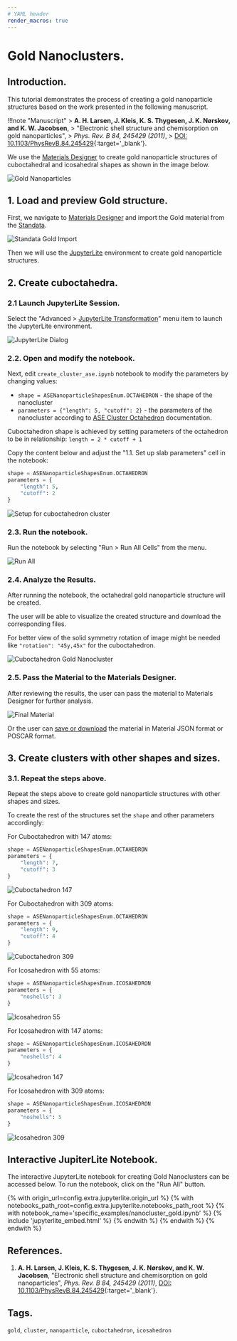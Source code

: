 ```yaml
---
# YAML header
render_macros: true
---
```


# Gold Nanoclusters.

## Introduction.

This tutorial demonstrates the process of creating a gold nanoparticle structures based on the work presented in the following manuscript.

!!!note "Manuscript"
    > **A. H. Larsen, J. Kleis, K. S. Thygesen, J. K. Nørskov, and K. W. Jacobsen**,
    > "Electronic shell structure and chemisorption on gold nanoparticles",
    > *Phys. Rev. B 84, 245429 (2011)*,
    > [DOI: 10.1103/PhysRevB.84.245429](https://doi.org/10.1103/PhysRevB.84.245429){:target='_blank'}.

We use the [Materials Designer](../../../materials-designer/overview.md) to create gold nanoparticle structures of cuboctahedral and icosahedral shapes as shown in the image below.


![Gold Nanoparticles](/images/tutorials/materials/0d_materials/nanocluster_gold/0-manuscript-image.webp "Fig. 2. Gold Nanoparticles")

## 1. Load and preview Gold structure.

First, we navigate to [Materials Designer](../../../materials-designer/overview.md) and import the Gold material from the [Standata](../../../materials-designer/header-menu/input-output/standata-import.md).

![Standata Gold Import](/images/tutorials/materials/0d_materials/nanocluster_gold/1-standata-import-gold.webp "Standata Gold Import")

Then we will use the [JupyterLite](../../../jupyterlite/overview.md) environment to create gold nanoparticle structures.

## 2. Create cuboctahedra.

### 2.1 Launch JupyterLite Session.

Select the "Advanced > [JupyterLite Transformation](../../../materials-designer/header-menu/advanced/jupyterlite-dialog.md)" menu item to launch the JupyterLite environment.

![JupyterLite Dialog](/images/jupyterlite/md-advanced-jl.webp "JupyterLite Dialog")

### 2.2. Open and modify the notebook.

Next, edit `create_cluster_ase.ipynb` notebook to modify the parameters by changing values:

 - `shape = ASENanoparticleShapesEnum.OCTAHEDRON` - the shape of the nanocluster
 - `parameters = {"length": 5, "cutoff": 2}` - the parameters of the nanocluster according to [ASE Cluster Octahedron](https://wiki.fysik.dtu.dk/ase/ase/cluster/cluster.html#ase.cluster.Octahedron) documentation.

Cuboctahedron shape is achieved by setting parameters of the octahedron to be in relationship: `length = 2 * cutoff + 1`

Copy the content below and adjust the "1.1. Set up slab parameters" cell in the notebook:

```python
shape = ASENanoparticleShapesEnum.OCTAHEDRON
parameters = {
    "length": 5,
    "cutoff": 2
}
```

![Setup for cuboctahedron cluster](/images/tutorials/materials/0d_materials/nanocluster_gold/2-jl-setup.webp "Setup for cuboctahedron cluster")

### 2.3. Run the notebook.

Run the notebook by selecting "Run > Run All Cells" from the menu.

![Run All](/images/jupyterlite/run-all.webp "Run All")

### 2.4. Analyze the Results.

After running the notebook, the octahedral gold nanoparticle structure will be created. 

The user will be able to visualize the created structure and download the corresponding files.

For better view of the solid symmetry rotation of image might be needed like `"rotation": "45y,45x"` for the cuboctahedron.

![Cuboctahedron Gold Nanocluster](/images/tutorials/materials/0d_materials/nanocluster_gold/3-jl-result-preview.webp "Cuboctahedron Gold Nanocluster")

### 2.5. Pass the Material to the Materials Designer.

After reviewing the results, the user can pass the material to Materials Designer for further analysis.

![Final Material](/images/tutorials/materials/0d_materials/nanocluster_gold/4-wave-result.webp "Final Material")

Or the user can [save or download](../../../materials-designer/header-menu/input-output.md) the material in Material JSON format or POSCAR format.

## 3. Create clusters with other shapes and sizes.

### 3.1. Repeat the steps above.

Repeat the steps above to create gold nanoparticle structures with other shapes and sizes.

To create the rest of the structures set the `shape` and other parameters accordingly:

For Cuboctahedron with 147 atoms:

```python
shape = ASENanoparticleShapesEnum.OCTAHEDRON
parameters = {
    "length": 7,
    "cutoff": 3
}
```

![Cuboctahedron 147](/images/tutorials/materials/0d_materials/nanocluster_gold/jl-result-preview-cuboctahedron-147.webp "Cuboctahedron 147")

For Cuboctahedron with 309 atoms:

```python
shape = ASENanoparticleShapesEnum.OCTAHEDRON
parameters = {
    "length": 9,
    "cutoff": 4
}
```

![Cuboctahedron 309](/images/tutorials/materials/0d_materials/nanocluster_gold/jl-result-preview-cuboctahedron-309.webp "Cuboctahedron 309")

For Icosahedron with 55 atoms:

```python
shape = ASENanoparticleShapesEnum.ICOSAHEDRON
parameters = {
    "noshells": 3
}
```

![Icosahedron 55](/images/tutorials/materials/0d_materials/nanocluster_gold/jl-result-preview-icosahedron-55.webp "Icosahedron 55")

For Icosahedron with 147 atoms:

```python
shape = ASENanoparticleShapesEnum.ICOSAHEDRON
parameters = {
    "noshells": 4
}
```

![Icosahedron 147](/images/tutorials/materials/0d_materials/nanocluster_gold/jl-result-preview-icosahedron-147.webp "Icosahedron 147")

For Icosahedron with 309 atoms:

```python
shape = ASENanoparticleShapesEnum.ICOSAHEDRON
parameters = {
    "noshells": 5
}
```

![Icosahedron 309](/images/tutorials/materials/0d_materials/nanocluster_gold/jl-result-preview-icosahedron-309.webp "Icosahedron 309")

## Interactive JupiterLite Notebook.

The interactive JupyterLite notebook for creating Gold Nanoclusters can be accessed below. To run the notebook, click on the "Run All" button.

{% with origin_url=config.extra.jupyterlite.origin_url %}
{% with notebooks_path_root=config.extra.jupyterlite.notebooks_path_root %}
{% with notebook_name='specific_examples/nanocluster_gold.ipynb' %}
{% include 'jupyterlite_embed.html' %}
{% endwith %}
{% endwith %}
{% endwith %}

## References.

1. **A. H. Larsen, J. Kleis, K. S. Thygesen, J. K. Nørskov, and K. W. Jacobsen**,
   "Electronic shell structure and chemisorption on gold nanoparticles",
   *Phys. Rev. B 84, 245429 (2011)*,
   [DOI: 10.1103/PhysRevB.84.245429](https://doi.org/10.1103/PhysRevB.84.245429){:target='_blank'}.


## Tags.

`gold`, `cluster`, `nanoparticle`, `cuboctahedron`, `icosahedron`